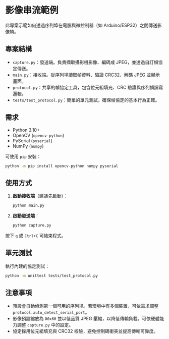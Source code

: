 # 影像串流範例

此專案示範如何透過序列埠在電腦與微控制器（如 Arduino/ESP32）之間傳送影像幀。

## 專案結構

- `capture.py`：發送端。負責擷取攝影機影像、編碼成 JPEG，並透過自訂幀協定傳送。
- `main.py`：接收端。從序列埠讀取幀資料、驗證 CRC32、解碼 JPEG 並顯示畫面。
- `protocol.py`：共享的幀協定工具，包含位元組填充、CRC 驗證與序列幀讀寫邏輯。
- `tests/test_protocol.py`：簡單的單元測試，確保幀協定的基本行為正確。

## 需求

- Python 3.10+
- OpenCV (`opencv-python`)
- PySerial (`pyserial`)
- NumPy (`numpy`)

可使用 `pip` 安裝：

```bash
python -m pip install opencv-python numpy pyserial
```

## 使用方式

1. **啟動接收端**（建議先啟動）：
   ```bash
   python main.py
   ```
2. **啟動發送端**：
   ```bash
   python capture.py
   ```

按下 `q` 或 `Ctrl+C` 可結束程式。

## 單元測試

執行內建的協定測試：

```bash
python -m unittest tests/test_protocol.py
```

## 注意事項

- 預設會自動偵測第一個可用的序列埠。若環境中有多個裝置，可依需求調整 `protocol.auto_detect_serial_port`。
- 影像預設縮放為 `80x60` 並以低品質 JPEG 壓縮，以降低傳輸負載。可依硬體能力調整 `capture.py` 中的設定。
- 協定採用位元組填充與 CRC32 校驗，避免控制碼衝突並提高傳輸可靠度。
